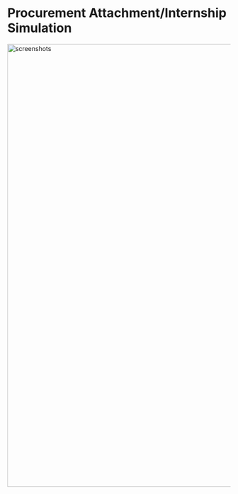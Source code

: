 # Procurement Attachment/Internship Simulation

<img width="2600" height="1000" alt="screenshots" src="https://github.com/user-attachments/assets/66690e71-010b-4542-ab0e-56e8329d0b3d" />
